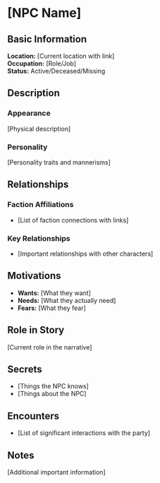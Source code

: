 # [NPC Name]

## Basic Information

**Location:** [Current location with link]  
**Occupation:** [Role/Job]  
**Status:** Active/Deceased/Missing

## Description

### Appearance

[Physical description]

### Personality

[Personality traits and mannerisms]

## Relationships

### Faction Affiliations

- [List of faction connections with links]

### Key Relationships

- [Important relationships with other characters]

## Motivations

- **Wants:** [What they want]
- **Needs:** [What they actually need]
- **Fears:** [What they fear]

## Role in Story

[Current role in the narrative]

## Secrets

- [Things the NPC knows]
- [Things about the NPC]

## Encounters

- [List of significant interactions with the party]

## Notes

[Additional important information]
